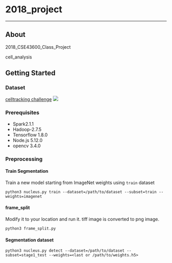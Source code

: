 # 2018_project
___

## About

2018_CSE43600_Class_Project

cell_analysis

## Getting Started


### Dataset
[celltracking challenge](http://www.celltrackingchallenge.net/datasets.html)
![](http://www.celltrackingchallenge.net/Media/C2DL-MSC.gif)


### Prerequisites
* Spark2.1.1
* Hadoop-2.7.5
* Tensorflow 1.8.0
* Node.js 5.12.0
* opencv 3.4.0

### Preprocessing

#### Train Segmentation

Train a new model starting from ImageNet weights using `train` dataset
```
python3 nucleus.py train --dataset=/path/to/dataset --subset=train --weights=imagenet
```

#### frame_split

Modify it to your location and run it. tiff image is converted to png image.

```
python3 frame_split.py
```

#### Segmentation dataset

```
python3 nucleus.py detect --dataset=/path/to/dataset --subset=stage1_test --weights=<last or /path/to/weights.h5>
```
